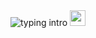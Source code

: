 <div align="center">

<img src="https://readme-typing-svg.demolab.com?font=Fira+Mono&weight=700&duration=3000&pause=1000&color=4FFFA2&center=true&vCenter=true&multiline=true&repeat=true&width=700&height=60&lines=Hi+there" alt="typing intro"/>

<img src="https://media.giphy.com/media/hvRJCLFzcasrR4ia7z/giphy.gif" width="25" />  


</div>
